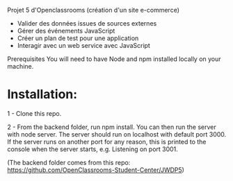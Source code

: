 Projet 5 d'Openclassrooms (création d'un site e-commerce)

* Valider des données issues de sources externes
* Gérer des événements JavaScript
* Créer un plan de test pour une application
* Interagir avec un web service avec JavaScript

Prerequisites
You will need to have Node and npm installed locally on your machine.

# Installation:

1 - Clone this repo.

2 - From the backend folder, run npm install. You can then run the server with node server. The server should run on localhost with default port 3000. If the server runs on another port for any reason, this is printed to the console when the server starts, e.g. Listening on port 3001.

(The backend folder comes from this repo: https://github.com/OpenClassrooms-Student-Center/JWDP5)



